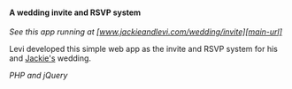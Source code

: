 #### A wedding invite and RSVP system

_See this app running at [www.jackieandlevi.com/wedding/invite][main-url]_

Levi developed this simple web app as the invite and RSVP system for his and [Jackie's][jackie-url] wedding.

_PHP and jQuery_


[main-url]: http://jackieandlevi.com/wedding/invite
[jackie-url]: http://jackieandlevi.com/jackie